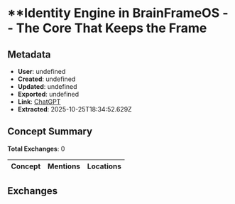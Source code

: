 # **Identity Engine in BrainFrameOS -- The Core That Keeps the Frame

## Metadata

- **User**: undefined
- **Created**: undefined
- **Updated**: undefined
- **Exported**: undefined
- **Link**: [ChatGPT](undefined)
- **Extracted**: 2025-10-25T18:34:52.629Z

## Concept Summary

**Total Exchanges**: 0

| Concept | Mentions | Locations |
|---------|----------|----------|

## Exchanges

